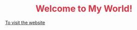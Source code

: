 <h1 style="text-align-last: center; color: #dc3545"><strong>Welcome to My World!</strong></h1>

[To visit the website](https://furkanmeraloglu.github.io/)
